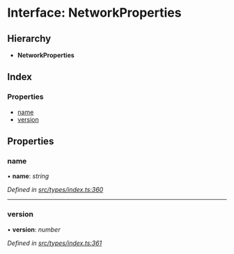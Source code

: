 # Interface: NetworkProperties

## Hierarchy

* **NetworkProperties**

## Index

### Properties

* [name](types.networkproperties.md#name)
* [version](types.networkproperties.md#version)

## Properties

###  name

• **name**: *string*

*Defined in [src/types/index.ts:360](https://github.com/PolymathNetwork/polymesh-sdk/blob/6d34df1/src/types/index.ts#L360)*

___

###  version

• **version**: *number*

*Defined in [src/types/index.ts:361](https://github.com/PolymathNetwork/polymesh-sdk/blob/6d34df1/src/types/index.ts#L361)*

